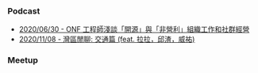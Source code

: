### Podcast

- [2020/06/30 - ONF 工程師淺談「開源」與「非營利」組織工作和社群經營](https://open.spotify.com/episode/7l6gRh6qKcaXb6DzxLbdcu?si=c3U88XoNTJqbr-OGlkQ3zA)
- [2020/11/08 - 灣區閒聊: 交通篇 (feat. 拉拉，邱渣，威祐)](https://player.soundon.fm/p/BayAreaFun/episodes/VrXU3T)

### Meetup
